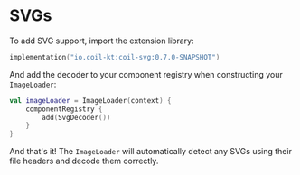 # SVGs

To add SVG support, import the extension library:

```kotlin
implementation("io.coil-kt:coil-svg:0.7.0-SNAPSHOT")
```

And add the decoder to your component registry when constructing your `ImageLoader`:

```kotlin
val imageLoader = ImageLoader(context) {
    componentRegistry {
        add(SvgDecoder())
    }
}
```

And that's it! The `ImageLoader` will automatically detect any SVGs using their file headers and decode them correctly.
